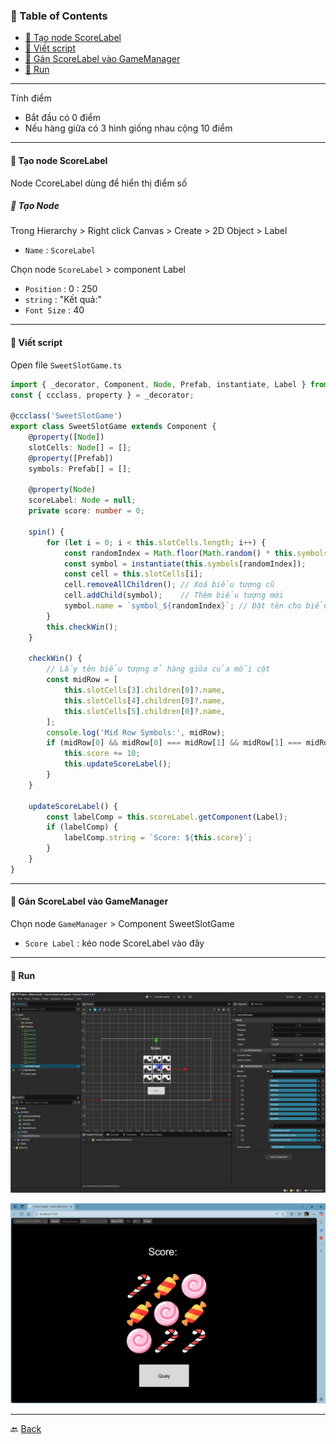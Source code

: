 
### 📑 Table of Contents

- [📘 Tạo node ScoreLabel](#-tạo-node-scorelabel)
- [📘 Viết script](#-viết-script)
- [📘 Gán ScoreLabel vào GameManager](#-gán-scorelabel-vào-gamemanager)
- [📘 Run](#-run)

***

Tính điểm
- Bắt đầu có 0 điểm
- Nếu hàng giữa có 3 hình giống nhau cộng 10 điểm

***

#### 📘 Tạo node ScoreLabel

Node CcoreLabel dùng để hiển thị điểm số

##### 🧱 Tạo Node

Trong Hierarchy >
Right click Canvas > Create > 2D Object > Label
- `Name` : `ScoreLabel`

Chọn node `ScoreLabel` > component Label
- `Position` : 0 : 250
- `string` : "Kết quả:"
- `Font Size` : 40

***

#### 📘 Viết script

Open file `SweetSlotGame.ts`

```Typescript
import { _decorator, Component, Node, Prefab, instantiate, Label } from 'cc';
const { ccclass, property } = _decorator;

@ccclass('SweetSlotGame')
export class SweetSlotGame extends Component {
    @property([Node])
    slotCells: Node[] = [];
    @property([Prefab])
    symbols: Prefab[] = [];

    @property(Node)
    scoreLabel: Node = null;
    private score: number = 0;

    spin() {
        for (let i = 0; i < this.slotCells.length; i++) {
            const randomIndex = Math.floor(Math.random() * this.symbols.length);
            const symbol = instantiate(this.symbols[randomIndex]);
            const cell = this.slotCells[i];
            cell.removeAllChildren(); // Xoá biểu tượng cũ
            cell.addChild(symbol);    // Thêm biểu tượng mới
            symbol.name = `symbol_${randomIndex}`; // Đặt tên cho biểu tượng
        }
        this.checkWin();
    }

    checkWin() {
        // Lấy tên biểu tượng ở hàng giữa của mỗi cột
        const midRow = [
            this.slotCells[3].children[0]?.name,
            this.slotCells[4].children[0]?.name,
            this.slotCells[5].children[0]?.name,
        ];
        console.log('Mid Row Symbols:', midRow);
        if (midRow[0] && midRow[0] === midRow[1] && midRow[1] === midRow[2]) {
            this.score += 10;
            this.updateScoreLabel();
        }
    }

    updateScoreLabel() {
        const labelComp = this.scoreLabel.getComponent(Label);
        if (labelComp) {
            labelComp.string = `Score: ${this.score}`;
        }
    }
}
```

***

#### 📘 Gán ScoreLabel vào GameManager

Chọn node `GameManager` > Component SweetSlotGame
- `Score Label` : kéo node ScoreLabel vào đây

***

#### 📘 Run

![create-score-label](assets/photos/score-label/create-score-label.png)

![alt text](assets/run-app.png)

***

🔙 [Back](index.md)
